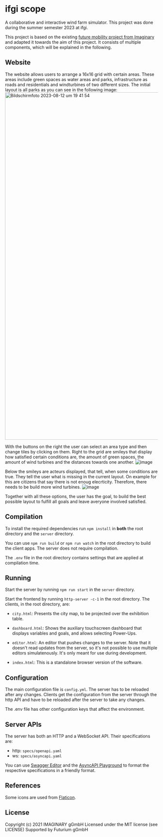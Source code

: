 # ifgi scope

A collaborative and interactive wind farm simulator. This project was done during the summer semester 2023 at ifgi.

This project is based on the existing [future mobility project from Imaginary ](<[url](https://github.com/IMAGINARY/future-mobility)>) and adapted it towards the aim of this project.
It consists of multiple components, which will be explained in the following.

## Website

The website allows users to arrange a 16x16 grid with certain areas. These areas include green spaces as water areas and parks, infrastructure as roads and residentials and windturbines of two different sizes. The initial layout is all parks as you can see in the following image:
<img width="1145" alt="Bildschirmfoto 2023-08-12 um 19 41 54" src="https://github.com/ifgiscope/wind-turbines/assets/61976072/7bf2aa67-74f1-4ab0-b20c-b83af037b83d">

With the buttons on the right the user can select an area type and then change tiles by clicking on them. Right to the grid are smileys that display how satisfied certain conditions are, the amount of green spaces, the amount of wind turbines and the distances towards one another.
![image](https://github.com/ifgiscope/wind-turbines/assets/46593824/a94634a1-71ac-4406-a474-74ff8e88c408)

Below the smileys are acteurs displayed, that tell, when some conditions are true. They tell the user what is missing in the current layout. On example for this are citizens that say there is not enoug elecrticity. Therefore, there needs to be build more wind turbines.
![image](https://github.com/ifgiscope/wind-turbines/assets/46593824/6039f364-5388-416a-9d72-7594a5a0a240)

Together with all these options, the user has the goal, to build the best possible layout to fulfill all goals and leave averyone involved satisfied.

## Compilation

To install the required dependencies run `npm install` in **both** the root directory and the
`server` directory.

You can use `npm run build` or `npm run watch` in the root directory to build the client apps. The
server does not require compilation.

The `.env` file in the root directory contains settings that are applied at compilation time.

## Running

Start the server by running `npm run start` in the `server` directory.

Start the frontend by running `http-server -c-1` in the root directory.
The clients, in the root directory, are:

- `city.html`: Presents the city map, to be projected over the exhibition table.
- `dashboard.html`: Shows the auxiliary touchscreen dashboard that displays variables and goals,
  and allows selecting Power-Ups.
- `editor.html`: An editor that pushes changes to the server. Note that it doesn't read updates from
  the server, so it's not possible to use multiple editors simulatenously. It's only meant for
  use during development.

- `index.html`: This is a standalone browser version of the software.

## Configuration

The main configuration file is `config.yml`. The server has to be reloaded after any changes.
Clients get the configuration from the server through the http API and have to be reloaded after
the server to take any changes.

The .env file has other configuration keys that affect the environment.

## Server APIs

The server has both an HTTP and a WebSocket API. Their specifications are:

- http: `specs/openapi.yaml`
- ws: `specs/asyncapi.yaml`

You can use [Swagger Editor](https://editor.swagger.io/) and the
[AsyncAPI Playground](https://playground.asyncapi.io/) to format the respective specifications in
a friendly format.

## References

Some icons are used from [Flaticon](<[url](https://www.flaticon.com/)>).

## License

Copyright (c) 2021 IMAGINARY gGmbH
Licensed under the MIT license (see LICENSE)
Supported by Futurium gGmbH
